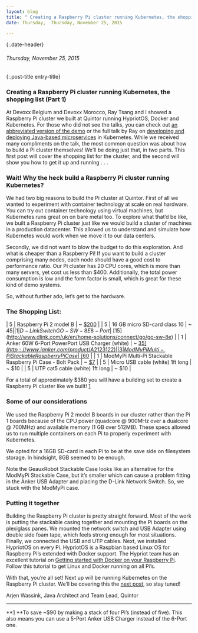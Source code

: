 ```yaml
---
layout: blog
title: " Creating a Raspberry Pi cluster running Kubernetes, the shopping list (Part 1) " 
date: Thursday,  Thursday, November 25, 2015 

---
```

{:.date-header}
###### Thursday, November 25, 2015 

{:.post-title entry-title}
### Creating a Raspberry Pi cluster running Kubernetes, the shopping list (Part 1) 

At Devoxx Belgium and Devoxx Morocco, Ray Tsang and I showed a Raspberry Pi cluster we built at Quintor running HypriotOS, Docker and Kubernetes. For those who did not see the talks, you can check out [an abbreviated version of the demo](https://www.youtube.com/watch?v=AAS5Mq9EktI) or the full talk by Ray on [developing and deploying Java-based microservices](https://www.youtube.com/watch?v=kT1vmK0r184) in Kubernetes. While we received many compliments on the talk, the most common question was about how to build a Pi cluster themselves! We’ll be doing just that, in two parts. This first post will cover the shopping list for the cluster, and the second will show you how to get it up and running . . .

### Wait! Why the heck build a Raspberry Pi cluster running Kubernetes?&nbsp;
  
We had two big reasons to build the Pi cluster at Quintor. First of all we wanted to experiment with container technology at scale on real hardware. You can try out container technology using virtual machines, but Kubernetes runs great on on bare metal too. To explore what that’d be like, we built a Raspberry Pi cluster just like we would build a cluster of machines in a production datacenter. This allowed us to understand and simulate how Kubernetes would work when we move it to our data centers.  
  
Secondly, we did not want to blow the budget to do this exploration. And what is cheaper than a Raspberry Pi! If you want to build a cluster comprising many nodes, each node should have a good cost to performance ratio. Our Pi cluster has 20 CPU cores, which is more than many servers, yet cost us less than $400. Additionally, the total power consumption is low and the form factor is small, which is great for these kind of demo systems.  
  
So, without further ado, let’s get to the hardware.  

### The Shopping List:

| 
5
 | 
Raspberry Pi 2 model B
 | 
~ [$200](https://www.raspberrypi.org/products/raspberry-pi-2-model-b/)
 |
| 
5
 | 
16 GB micro SD-card class 10
 | 
~ $45
 |
| 
1
 | 
D-Link Switch GO-SW-8E 8-Port
 | 
~ [$15](http://www.dlink.com/uk/en/home-solutions/connect/go/go-sw-8e)
 |
| 
1
 | 
Anker 60W 6-Port PowerPort USB Charger (white)
 | 
~ [$35](http://www.ianker.com/product/A2123122)
 |
| 
3
 | 
ModMyPi Multi-Pi Stackable Raspberry Pi Case
 | 
~ [$60](http://www.modmypi.com/raspberry-pi/cases/multi-pi-stacker/multi-pi-stackable-raspberry-pi-case)
 |
| 
1
 | 
ModMyPi Multi-Pi Stackable Raspberry Pi Case - Bolt Pack
 | 
~ [$7](http://www.modmypi.com/raspberry-pi/cases/multi-pi-stacker/multi-pi-stackable-raspberry-pi-case-bolt-pack)
 |
| 
5
 | 
Micro USB cable (white) 1ft long
 | 
~ $10
 |
| 
5
 | 
UTP cat5 cable (white) 1ft long
 | 
~ $10
 |

  

For a total of approximately $380 you will have a building set to create a Raspberry Pi cluster like we built! [1](https://www.blogger.com/blogger.g?blogID=112706738355446097#1)  
  

### Some of our considerations&nbsp;
  
We used the Raspberry Pi 2 model B boards in our cluster rather than the Pi 1 boards because of the CPU power (quadcore @ 900MHz over a dualcore @ 700MHz) and available memory (1 GB over 512MB). These specs allowed us to run multiple containers on each Pi to properly experiment with Kubernetes.  
  
We opted for a 16GB SD-card in each Pi to be at the save side on filesystem storage. In hindsight, 8GB seemed to be enough.  
  
Note the GeauxRobot Stackable Case looks like an alternative for the ModMyPi Stackable Case, but it’s smaller which can cause a problem fitting in the Anker USB Adapter and placing the D-Link Network Switch. So, we stuck with the ModMyPi case.  
  

### Putting it together&nbsp;
  
Building the Raspberry Pi cluster is pretty straight forward. Most of the work is putting the stackable casing together and mounting the Pi boards on the plexiglass panes. We mounted the network switch and USB Adapter using double side foam tape, which feels strong enough for most situations. Finally, we connected the USB and UTP cables. Next, we installed HypriotOS on every Pi. HypriotOS is a Raspbian based Linux OS for Raspberry Pi’s extended with Docker support. The Hypriot team has an excellent tutorial on [Getting started with Docker on your Raspberry Pi](http://blog.hypriot.com/getting-started-with-docker-on-your-arm-device/). Follow this tutorial to get Linux and Docker running on all Pi’s.  
  
With that, you’re all set! Next up will be running Kubernetes on the Raspberry Pi cluster. We’ll be covering this the [next post](http://blog.kubernetes.io/2015/12/creating-raspberry-pi-cluster-running.html), so stay tuned!  
  
  
Arjen Wassink, Java Architect and Team Lead, Quintor  
  

* * *
**[1](https://www.blogger.com/null)&nbsp;**To save ~$90 by making a stack of four Pi’s (instead of five). This also means you can use a 5-Port Anker USB Charger instead of the 6-Port one.  
  
  
